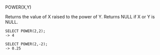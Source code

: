 POWER(X,Y)

Returns the value of X raised to the power of Y. Returns NULL if X or Y is NULL.


```
SELECT POWER(2,2);
-> 4

SELECT POWER(2,-2);
-> 0.25
```
